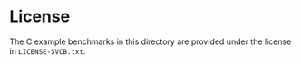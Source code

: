# License

The C example benchmarks in this directory are provided under the license in
``LICENSE-SVCB.txt``.
